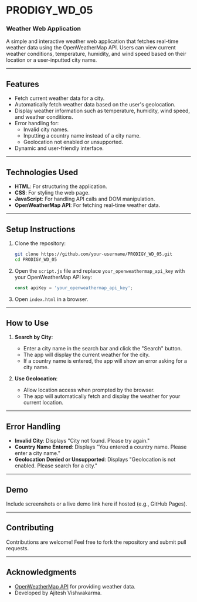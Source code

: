 # PRODIGY_WD_05

### Weather Web Application

A simple and interactive weather web application that fetches real-time weather data using the OpenWeatherMap API. Users can view current weather conditions, temperature, humidity, and wind speed based on their location or a user-inputted city name.

---

## Features
- Fetch current weather data for a city.
- Automatically fetch weather data based on the user's geolocation.
- Display weather information such as temperature, humidity, wind speed, and weather conditions.
- Error handling for:
  - Invalid city names.
  - Inputting a country name instead of a city name.
  - Geolocation not enabled or unsupported.
- Dynamic and user-friendly interface.

---

## Technologies Used
- **HTML**: For structuring the application.
- **CSS**: For styling the web page.
- **JavaScript**: For handling API calls and DOM manipulation.
- **OpenWeatherMap API**: For fetching real-time weather data.

---

## Setup Instructions
1. Clone the repository:
   ```bash
   git clone https://github.com/your-username/PRODIGY_WD_05.git
   cd PRODIGY_WD_05
   ```
2. Open the `script.js` file and replace `your_openweathermap_api_key` with your OpenWeatherMap API key:
   ```javascript
   const apiKey = 'your_openweathermap_api_key';
   ```
3. Open `index.html` in a browser.

---

## How to Use
1. **Search by City**:
   - Enter a city name in the search bar and click the "Search" button.
   - The app will display the current weather for the city.
   - If a country name is entered, the app will show an error asking for a city name.

2. **Use Geolocation**:
   - Allow location access when prompted by the browser.
   - The app will automatically fetch and display the weather for your current location.

---

## Error Handling
- **Invalid City**: Displays "City not found. Please try again."
- **Country Name Entered**: Displays "You entered a country name. Please enter a city name."
- **Geolocation Denied or Unsupported**: Displays "Geolocation is not enabled. Please search for a city."

---

## Demo
Include screenshots or a live demo link here if hosted (e.g., GitHub Pages).

---

## Contributing
Contributions are welcome! Feel free to fork the repository and submit pull requests.


---

## Acknowledgments
- [OpenWeatherMap API](https://openweathermap.org/) for providing weather data.
- Developed by Ajitesh Vishwakarma.

